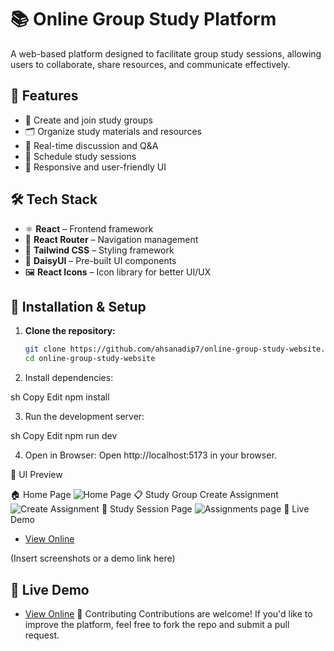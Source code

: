 # 📚 Online Group Study Platform

A web-based platform designed to facilitate group study sessions, allowing users to collaborate, share resources, and communicate effectively.

## 🚀 Features
- 📌 Create and join study groups
- 🗂 Organize study materials and resources
- 💬 Real-time discussion and Q&A
- 📅 Schedule study sessions
- 🎨 Responsive and user-friendly UI

## 🛠️ Tech Stack
- ⚛ **React** – Frontend framework
- 🔀 **React Router** – Navigation management
- 🎨 **Tailwind CSS** – Styling framework
- 🌸 **DaisyUI** – Pre-built UI components
- 🖼 **React Icons** – Icon library for better UI/UX

## 📂 Installation & Setup

1. **Clone the repository:**
   ```sh
   git clone https://github.com/ahsanadip7/online-group-study-website.git
   cd online-group-study-website

2. Install dependencies:

sh
Copy
Edit
npm install

3. Run the development server:

sh
Copy
Edit
npm run dev

4. Open in Browser:
Open http://localhost:5173 in your browser.

🎨 UI Preview

🏠 Home Page
![Home Page](https://assignment-11-57128.web.app/screenshots/homepage.png)
📋 Study Group Create Assignment
![Create Assignment](https://assignment-11-57128.web.app/screenshots/createassignmentpage.png)
📅 Study Session Page
![Assignments page](screenshots/assignmentspage.png)
🔗 Live Demo
- [View Online](https://assignment-11-57128.web.app)

(Insert screenshots or a demo link here)
## 🔗 Live Demo
- [View Online](https://assignment-11-57128.web.app)
📌 Contributing
Contributions are welcome! If you'd like to improve the platform, feel free to fork the repo and submit a pull request.
